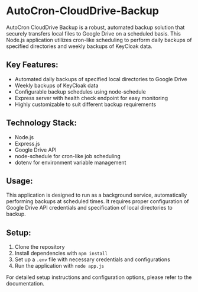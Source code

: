 # AutoCron-CloudDrive-Backup

AutoCron CloudDrive Backup is a robust, automated backup solution that securely transfers local files to Google Drive on a scheduled basis. This Node.js application utilizes cron-like scheduling to perform daily backups of specified directories and weekly backups of KeyCloak data.

## Key Features:

- Automated daily backups of specified local directories to Google Drive
- Weekly backups of KeyCloak data
- Configurable backup schedules using node-schedule
- Express server with health check endpoint for easy monitoring
- Highly customizable to suit different backup requirements

## Technology Stack:

- Node.js
- Express.js
- Google Drive API
- node-schedule for cron-like job scheduling
- dotenv for environment variable management

## Usage:

This application is designed to run as a background service, automatically performing backups at scheduled times. It requires proper configuration of Google Drive API credentials and specification of local directories to backup.

## Setup:

1. Clone the repository
2. Install dependencies with `npm install`
3. Set up a `.env` file with necessary credentials and configurations
4. Run the application with `node app.js`

For detailed setup instructions and configuration options, please refer to the documentation.
